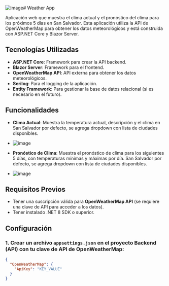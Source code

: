 ![image](https://github.com/user-attachments/assets/04a4628b-dbe7-4f27-9239-87f8cf6c634d)# Weather App

Aplicación web que muestra el clima actual y el pronóstico del clima para los próximos 5 días en San Salvador. Esta aplicación utiliza la API de OpenWeatherMap para obtener los datos meteorológicos y está construida con ASP.NET Core y Blazor Server.

## Tecnologías Utilizadas

- **ASP.NET Core**: Framework para crear la API backend.
- **Blazor Server**: Framework para el frontend.
- **OpenWeatherMap API**: API externa para obtener los datos meteorológicos.
- **Serilog**: Para el logging de la aplicación.
- **Entity Framework**: Para gestionar la base de datos relacional (si es necesario en el futuro).

## Funcionalidades

- **Clima Actual**: Muestra la temperatura actual, descripción y el clima en San Salvador por defecto, se agrega dropdown con lista de ciudades disponibles.
- ![image](https://github.com/user-attachments/assets/13d7d1ae-2883-40bc-9f63-f1d4116374f0)


- **Pronóstico de Clima**: Muestra el pronóstico de clima para los siguientes 5 días, con temperaturas mínimas y máximas por día. San Salvador por defecto, se agrega dropdown con lista de ciudades disponibles.
- ![image](https://github.com/user-attachments/assets/c3636778-9e71-4d68-8c49-1fb1b3e5980e)


## Requisitos Previos

- Tener una suscripción válida para **OpenWeatherMap API** (se requiere una clave de API para acceder a los datos).
- Tener instalado .NET 8 SDK o superior.

## Configuración

### 1. Crear un archivo `appsettings.json` en el proyecto Backend (API) con tu clave de API de OpenWeatherMap:

```json
{
  "OpenWeatherMap": {
    "ApiKey": "KEY_VALUE"
  }
}
